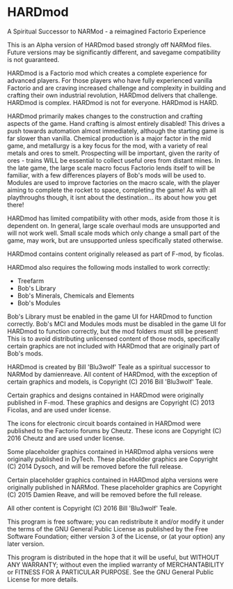 # HARDmod
A Spiritual Successor to NARMod - a reimagined Factorio Experience

This is an Alpha version of HARDmod based strongly off NARMod files. Future versions may be significantly different, and savegame compatibility is not guaranteed. 

HARDmod is a Factorio mod which creates a complete experience for advanced players. For those players who have fully experienced vanilla Factorio and are craving increased challenge and complexity in building and crafting their own industrial revolution, HARDmod delivers that challenge. HARDmod is complex. HARDmod is not for everyone. HARDmod is HARD.

HARDmod primarily makes changes to the construction and crafting aspects of the game. Hand crafting is almost entirely disabled! This drives a push towards automation almost immediately, although the starting game is far slower than vanilla. Chemical production is a major factor in the mid game, and metallurgy is a key focus for the mod, with a variety of real metals and ores to smelt. Prospecting will be important, given the rarity of ores - trains WILL be essential to collect useful ores from distant mines. In the late game, the large scale macro focus Factorio lends itself to will be familiar, with a few differences players of Bob's mods will be used to. Modules are used to improve factories on the macro scale, with the player aiming to complete the rocket to space, completing the game! As with all playthroughs though, it isnt about the destination... its about how you get there!

HARDmod has limited compatibility with other mods, aside from those it is dependent on. In general, large scale overhaul mods are unsupported and will not work well. Small scale mods which only change a small part of the game, may work, but are unsupported unless specifically stated otherwise.

HARDmod contains content originally released as part of F-mod, by ficolas. 

HARDmod also requires the following mods installed to work correctly:
* Treefarm
* Bob's Library
* Bob's Minerals, Chemicals and Elements
* Bob's Modules

Bob's Library must be enabled in the game UI for HARDmod to function correctly. Bob's MCI and Modules mods must be disabled in the game UI for HARDmod to function correctly, but the mod folders must still be present! This is to avoid distributing unlicensed content of those mods, specifically certain graphics are not included with HARDmod that are originally part of Bob's mods.

HARDmod is created by Bill 'Blu3wolf' Teale as a spiritual successor to NARMod by damienreave. All content of HARDmod, with the exception of certain graphics and models, is Copyright (C) 2016 Bill 'Blu3wolf' Teale. 
    
Certain graphics and designs contained in HARDmod were originally published in F-mod. These graphics and designs are Copyright (C) 2013 Ficolas, and are used under license. 

The icons for electronic circuit boards contained in HARDmod were published to the Factorio forums by Cheutz. These icons are Copyright (C) 2016 Cheutz and are used under license.

Some placeholder graphics contained in HARDmod alpha versions were originally published in DyTech. These placeholder graphics are Copyright (C) 2014 Dysoch, and will be removed before the full release. 

Certain placeholder graphics contained in HARDmod alpha versions were originally published in NARMod. These placeholder graphics are Copyright (C) 2015 Damien Reave, and will be removed before the full release.
    
All other content is Copyright (C) 2016  Bill 'Blu3wolf' Teale.

This program is free software; you can redistribute it and/or modify it under the terms of the GNU General Public License as published by the Free Software Foundation; either version 3 of the License, or (at your option) any later version.

This program is distributed in the hope that it will be useful, but WITHOUT ANY WARRANTY; without even the implied warranty of MERCHANTABILITY or FITNESS FOR A PARTICULAR PURPOSE.  See the GNU General Public License for more details. 
